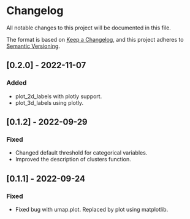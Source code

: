 
# Changelog
All notable changes to this project will be documented in this file.

The format is based on [Keep a Changelog](https://keepachangelog.com/en/1.0.0/),
and this project adheres to [Semantic Versioning](https://semver.org/spec/v2.0.0.html).

## [0.2.0] - 2022-11-07
### Added
- plot_2d_labels with plotly support.
- plot_3d_labels using plotly.

## [0.1.2] - 2022-09-29
### Fixed
- Changed default threshold for categorical variables.
- Improved the description of clusters function.

## [0.1.1] - 2022-09-24
### Fixed
- Fixed bug with umap.plot. Replaced by plot using matplotlib.